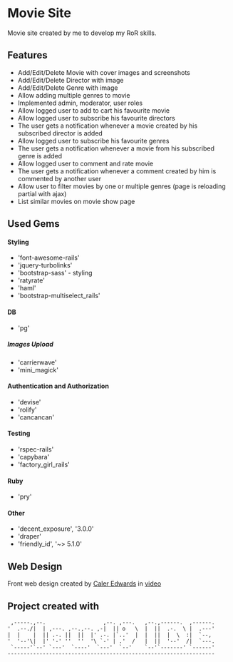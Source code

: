 # Movie Site

Movie site created by me to develop my RoR skills.

## Features

* Add/Edit/Delete Movie with cover images and screenshots
* Add/Edit/Delete Director with image
* Add/Edit/Delete Genre with image
* Allow adding multiple genres to movie
* Implemented admin, moderator, user roles
* Allow logged user to add to cart his favourite movie
* Allow logged user to subscribe his favourite directors
* The user gets a notification whenever a movie created by his subscribed director is added
* Allow logged user to subscribe his favourite genres
* The user gets a notification whenever a movie from his subscribed genre is added
* Allow logged user to comment and rate movie
* The user gets a notification whenever a comment created by him is commented by another user
* Allow user to filter movies by one or multiple genres (page is reloading partial with ajax)
* List similar movies on movie show page

## Used Gems

#### Styling
* 'font-awesome-rails'
* 'jquery-turbolinks'
* 'bootstrap-sass' - styling
* 'ratyrate'
* 'haml'
* 'bootstrap-multiselect_rails'

#### DB
* 'pg'

##### Images Upload
* 'carrierwave'
* 'mini_magick'

#### Authentication and Authorization
* 'devise'
* 'rolify'
* 'cancancan'

#### Testing
* 'rspec-rails'
* 'capybara'
* 'factory_girl_rails'

#### Ruby
* 'pry'

#### Other
* 'decent_exposure', '3.0.0'
* 'draper'
* 'friendly_id', '~> 5.1.0'

## Web Design

Front web design created by [Caler Edwards](https://www.youtube.com/channel/UCfzOLBT7jyHFcaTgwmnttog)
in [video](https://www.youtube.com/watch?v=fXKZxP5qDd0)

## Project created with
```
 ,-----.,--.                  ,--. ,---.   ,--.,------.  ,------.
'  .--./|  | ,---. ,--.,--. ,-|  || o   \  |  ||  .-.  \ |  .---'
|  |    |  || .-. ||  ||  |' .-. |`..'  |  |  ||  |  \  :|  `--, 
'  '--'\|  |' '-' ''  ''  '\ `-' | .'  /   |  ||  '--'  /|  `---.
 `-----'`--' `---'  `----'  `---'  `--'    `--'`-------' `------'
----------------------------------------------------------------- 
```
